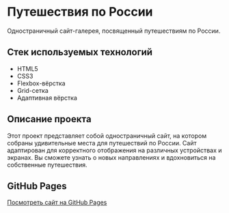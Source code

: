 # **Путешествия по России**  

Одностраничный сайт-галерея, посвященный путешествиям по России.  

## **Стек используемых технологий**  
* HTML5  
* CSS3  
* Flexbox-вёрстка  
* Grid-сетка  
* Адаптивная вёрстка  

## **Описание проекта**  
Этот проект представляет собой одностраничный сайт, на котором собраны удивительные места для путешествий по России. Сайт адаптирован для корректного отображения на различных устройствах и экранах. Вы сможете узнать о новых направлениях и вдохновиться на собственные путешествия.  



## **GitHub Pages**  
[Посмотреть сайт на GitHub Pages](https://captainsharky.github.io/Russia-Travel-Yandex/)